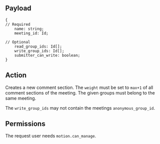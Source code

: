 ## Payload
```
{
// Required
    name: string;
    meeting_id: Id;

// Optional
    read_group_ids: Id[];
    write_group_ids: Id[];
    submitter_can_write: boolean;
}
```

## Action
Creates a new comment section. The `weight` must be set to `max+1` of all comment sections of the meeting. The given groups must belong to the same meeting.

The `write_group_ids` may not contain the meetings `anonymous_group_id`.

## Permissions
The request user needs `motion.can_manage`.
